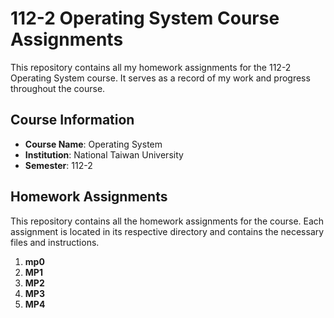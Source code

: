 # 112-2 Operating System Course Assignments

This repository contains all my homework assignments for the 112-2 Operating System course. It serves as a record of my work and progress throughout the course.

## Course Information

- **Course Name**: Operating System
- **Institution**: National Taiwan University
- **Semester**: 112-2

## Homework Assignments

This repository contains all the homework assignments for the course. Each assignment is located in its respective directory and contains the necessary files and instructions.

1. **mp0**
2. **MP1**
3. **MP2**
4. **MP3**
5. **MP4**
